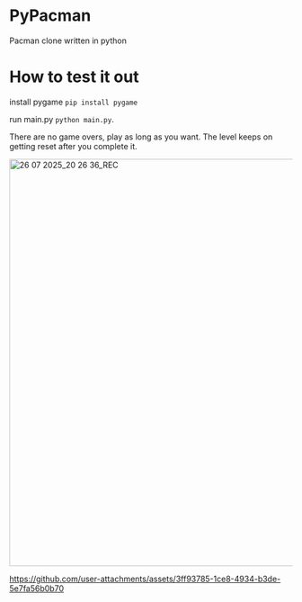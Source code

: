# PyPacman
Pacman clone written in python

# How to test it out

install pygame `pip install pygame`

run main.py `python main.py`.

There are no game overs, play as long as you want. The level keeps on getting reset after you complete it.

<img width="1031" height="724" alt="26 07 2025_20 26 36_REC" src="https://github.com/user-attachments/assets/ee94ab6d-c927-4c1c-af1e-27f520f52ff3" />




https://github.com/user-attachments/assets/3ff93785-1ce8-4934-b3de-5e7fa56b0b70

